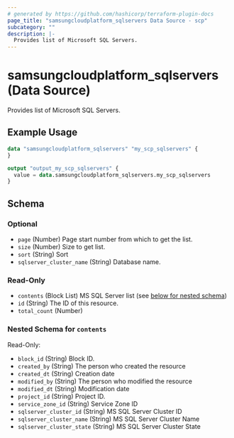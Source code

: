 ```yaml
---
# generated by https://github.com/hashicorp/terraform-plugin-docs
page_title: "samsungcloudplatform_sqlservers Data Source - scp"
subcategory: ""
description: |-
  Provides list of Microsoft SQL Servers.
---
```


# samsungcloudplatform_sqlservers (Data Source)

Provides list of Microsoft SQL Servers.

## Example Usage

```terraform
data "samsungcloudplatform_sqlservers" "my_scp_sqlservers" {
}

output "output_my_scp_sqlservers" {
  value = data.samsungcloudplatform_sqlservers.my_scp_sqlservers
}
```

<!-- schema generated by tfplugindocs -->
## Schema

### Optional

- `page` (Number) Page start number from which to get the list.
- `size` (Number) Size to get list.
- `sort` (String) Sort
- `sqlserver_cluster_name` (String) Database name.

### Read-Only

- `contents` (Block List) MS SQL Server list (see [below for nested schema](#nestedblock--contents))
- `id` (String) The ID of this resource.
- `total_count` (Number)

<a id="nestedblock--contents"></a>
### Nested Schema for `contents`

Read-Only:

- `block_id` (String) Block ID.
- `created_by` (String) The person who created the resource
- `created_dt` (String) Creation date
- `modified_by` (String) The person who modified the resource
- `modified_dt` (String) Modification date
- `project_id` (String) Project ID.
- `service_zone_id` (String) Service Zone ID
- `sqlserver_cluster_id` (String) MS SQL Server Cluster ID
- `sqlserver_cluster_name` (String) MS SQL Server Cluster Name
- `sqlserver_cluster_state` (String) MS SQL Server Cluster State


